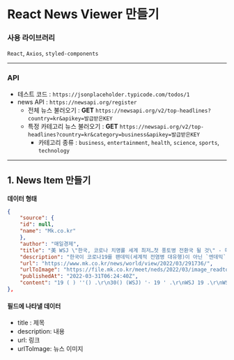 # React News Viewer 만들기

### 사용 라이브러리

`React`, `Axios`, `styled-components`

---

### API

-   테스트 코드 : `https://jsonplaceholder.typicode.com/todos/1`
-   news API : `https://newsapi.org/register`
    -   전체 뉴스 불러오기 : **GET** `https://newsapi.org/v2/top-headlines?country=kr&apikey=발급받은KEY`
    -   특정 카테고리 뉴스 불러오기 : **GET** `https://newsapi.org/v2/top-headlines?country=kr&category=business&apikey=발급받은KEY`
        -   카테고리 종류 : `business`, `entertainment`, `health`, `science`, `sports`, `technology`

---

## 1. News Item 만들기

**데이터 형태**

```json
{
    "source": {
    "id": null,
    "name": "Mk.co.kr"
    },
    "author": "매일경제",
    "title": "美 WSJ \"한국, 코로나 치명률 세계 최저…첫 풍토병 전환국 될 것\" - 매일경제",
    "description": "한국이 코로나19를 팬데믹(세계적 전염병 대유행)이 아닌 `엔데믹`(풍토병) 수준으로 낮추는 세계 최초의 국가가 될 수 있다는 전망이 제기됐다.  지난 30일(현지시각) 미국 월스트리트저널(WSJ)은 `한국·싱가포르 등 아시아 국가들은 코로",
    "url": "https://www.mk.co.kr/news/world/view/2022/03/291736/",
    "urlToImage": "https://file.mk.co.kr/meet/neds/2022/03/image_readtop_2022_291736_16487078804993631.jpg",
    "publishedAt": "2022-03-31T06:24:40Z",
    "content": "19 ( ) ''() .\r\n30() (WSJ) '· 19 ' .\r\nWSJ 19 .\r\nWSJ 19 . 3 19 3 , 0.12%. (1.22%), (0.79%), (0.44%) .\r\n, , , 19 .\r\nWSJ \" 19 \" \" · \" .\r\n. 19 1 2 . 19 .\r\n19 .\r\n19 29 .\r\n[ ][ &amp; mk.co.kr, ]"
},
```

#### 필드에 나타낼 데이터

-   title : 제목
-   description: 내용
-   url: 링크
-   urlToImage: 뉴스 이미지
